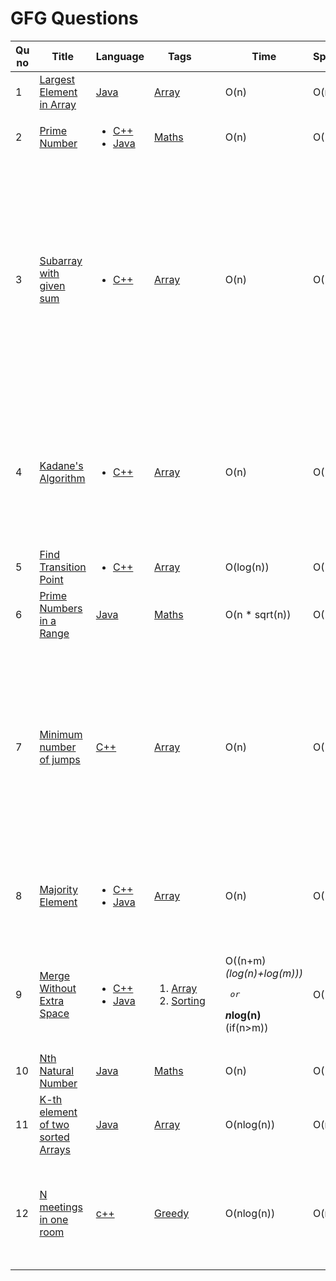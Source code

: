 # GFG Questions

| Qu no | Title       |  Language   | Tags |      | Time   | Space  | Difficulty  |     | Approach    | 
| --    | ----------- | ----------- | ---  | ---- | -----  |  ---   | ----------- | --- | ----------- |
| 1     | [Largest Element in Array](https://practice.geeksforgeeks.org/problems/largest-element-in-array4009/1/?category[]=Arrays&category[]=Arrays&difficulty[]=-1&difficulty[]=0&page=1&query=category[]Arraysdifficulty[]-1difficulty[]0page1category[]Arrays#)       | [Java](https://github.com/Rikhldr0267/Code-Insight/blob/main/GFG/Array/Java/Largest%20Element%20in%20Array.java) | [Array](https://github.com/C-a-thing/Code-Insight/blob/main/GFG/Array/Array.md) |  | O(n)| O(n)| Basic|  |
| 2     | [Prime Number](https://practice.geeksforgeeks.org/problems/prime-number2314/1/?page=1&difficulty[]=-1&category[]=Mathematical&sortBy=submissions) | <ul><li>[C++](https://github.com/C-a-thing/Code-Insight/blob/main/GFG/Maths/C%2B%2B/Prime%20Number.cpp)</li><li>[Java](https://github.com/C-a-thing/Code-Insight/blob/main/GFG/Maths/Java/Prime%20Number.java)</li> </ul> | [Maths](https://github.com/C-a-thing/Code-Insight/blob/main/GFG/Maths/Maths.md)  |    | O(n)        | O(1)       |Basic    | | Brute Force|
| 3     | [Subarray with given sum](https://practice.geeksforgeeks.org/problems/subarray-with-given-sum-1587115621/1/?page=1&status[]=solved&category[]=Arrays&sortBy=submissions)  | <ul><li>[C++](https://github.com/C-a-thing/Code-Insight/blob/main/GFG/Array/C%2B%2B/Subarray%20with%20given%20sum.cpp)</li> </ul> | [Array](https://github.com/C-a-thing/Code-Insight/blob/main/GFG/Array/Array.md)  |    | O(n)        | O(1)       |easy    | | <ol><li>keep adding numbers untill we get the number or any bigger number</li> <li>if any greater number found , keep substructing lowest indexes one by one untill sum<=desired num</li><li>If sum<desired num then add elements in subarray by again traversing the given array from next index of which we stopped for point-2</li></ol>|
| 4     | [Kadane's Algorithm](https://practice.geeksforgeeks.org/problems/kadanes-algorithm-1587115620/1/?page=1&status[]=solved&category[]=Arrays&sortBy=submissions)  | <ul><li>[C++](https://github.com/C-a-thing/Code-Insight/blob/main/GFG/Array/C%2B%2B/Kadane's%20Algorithm.cpp)</li> </ul> | [Array](https://github.com/C-a-thing/Code-Insight/blob/main/GFG/Array/Array.md)  |    | O(n)        | O(1)       |medium    | | <ol><li>Traverse the array and add elements in current_sum </li> <li>if current_sum>max_sum then assign current_sum in max_sum </li><li>If cueent_sum<0 then make currrent_sum = 0 </li></ol>|
| 5     | [Find Transition Point](https://practice.geeksforgeeks.org/problems/find-transition-point-1587115620/1/?page=1&difficulty[]=0&status[]=unsolved&category[]=Arrays&sortBy=submissions)  | <ul><li>[C++](https://github.com/C-a-thing/Code-Insight/blob/main/GFG/Array/C%2B%2B/Find%20Transition%20Point.cpp)</li> </ul> | [Array](https://github.com/C-a-thing/Code-Insight/blob/main/GFG/Array/Array.md)  |    | O(log(n))        | O(1)       |Easy    | | <ol><li>Apply binary search </li> </ol>|
| 6    | [Prime Numbers in a Range](https://practice.geeksforgeeks.org/problems/find-prime-numbers-in-a-range4718/1) | [Java](https://github.com/C-a-thing/Code-Insight/blob/main/GFG/Maths/Java/Prime%20in%20a%20range.java) | [Maths](https://github.com/C-a-thing/Code-Insight/blob/main/GFG/Maths/Maths.md)  |   | O(n * sqrt(n)) | O(1) | Medium |  |  |
| 7    | [Minimum number of jumps](https://practice.geeksforgeeks.org/problems/minimum-number-of-jumps-1587115620/1#) | [C++](https://github.com/C-a-thing/Code-Insight/blob/main/GFG/Array/C%2B%2B/Minimum%20number%20of%20jumps.cpp) | [Array](https://github.com/C-a-thing/Code-Insight/blob/main/GFG/Array/Array.md)  |   | O(n) | O(1) | Medium |  |<ul><li>From starting index find max range that can be reached</li> <li>go through all indexes till that max index (maintain a variable as step to track) and similarly find max index that can be reached by next jump</li> <li>if we reach that max index (i.e. steps = 0) , increment jump and update step = max range - index </li> </ul>  |
| 8    | [Majority Element](https://practice.geeksforgeeks.org/problems/majority-element-1587115620/1/?page=2&difficulty[]=1&status[]=unsolved&category[]=Arrays&sortBy=submissions#)  | <ul><li>[C++](https://github.com/C-a-thing/Code-Insight/blob/main/GFG/Array/C%2B%2B/Merge%20Without%20Extra%20Space.cpp)</li><li>[Java](https://github.com/C-a-thing/Code-Insight/blob/main/GFG/Array/Java/Merge%20without%20extra%20space.java)</li> </ul>    | [Array](https://github.com/C-a-thing/Code-Insight/blob/main/GFG/Array/Array.md)  |   | O(n) | O(1) | Medium |  |<ol><li>_Approach 1_- Moore's Voting Algo</li> <li>_Approach - 2_ - making frequency array</li></ol>  |
| 9    |  [Merge Without Extra Space](https://practice.geeksforgeeks.org/problems/merge-two-sorted-arrays5135/1#)  |<ul><li>[C++](https://github.com/C-a-thing/Code-Insight/blob/main/GFG/Array/C%2B%2B/Merge%20Without%20Extra%20Space.cpp)</li><li>[Java](https://github.com/C-a-thing/Code-Insight/blob/main/GFG/Array/Java/Merge%20without%20extra%20space.java)</li> </ul> | <ol><li>[Array](https://github.com/C-a-thing/Code-Insight/blob/main/GFG/Array/Array.md)</li><li>[Sorting](https://github.com/C-a-thing/Code-Insight/blob/main/GFG/Sorting/Sorting.md)</li> </ol>  |   | <p>O((n+m)*(log(n)+log(m)))</p><pre>    or</pre> <p><B>n*log(n)</B> (if(n>m))</p> | O(1) | Hard |  |<ol><li>_Approach 1_- Gap method  Algo</li> <li>_Approach - 2_ - take an extra array , insert elements of 2 arrays and sort it . Then insert in those arrays again</li></ol>  |
| 10    | [Nth Natural Number](https://practice.geeksforgeeks.org/problems/nth-natural-number/1/?page=2&category[]=Mathematical&sortBy=submissions#) | [Java](https://github.com/C-a-thing/Code-Insight/blob/main/GFG/Maths/Java/Nth%20Natural%20Number.java) | [Maths](https://github.com/C-a-thing/Code-Insight/blob/main/GFG/Maths/Maths.md) |  | O(n) | O(1) | Hard |  | Return the Nth number after removing all the numbers containing digit 9| 
| 11    | [K-th element of two sorted Arrays](https://practice.geeksforgeeks.org/problems/k-th-element-of-two-sorted-array1317/1) | [Java](https://github.com/C-a-thing/Code-Insight/blob/main/GFG/Array/Java/Kth%20element.java) | [Array](https://github.com/C-a-thing/Code-Insight/blob/main/GFG/Array/Array.md) |  | O(nlog(n)) | O(n) | Medium |   | Coping two arrays in a new array and sorting it|
| 12    | [N meetings in one room](https://practice.geeksforgeeks.org/problems/n-meetings-in-one-room-1587115620/1) |  [c++](https://github.com/C-a-thing/Code-Insight/blob/main/GFG/Greedy/C%2B%2B/N%20meetings%20in%20one%20room.cpp) | [Greedy](https://github.com/C-a-thing/Code-Insight/blob/main/Topic/Greedy.md) |  | O(nlog(n)) | O(n) | Easy |   | <ol><li>take a vactor of pair<int,int> and sort it by end values</li><li>then check end value[ith element] < start value[i+1th element]</li></ol>|


